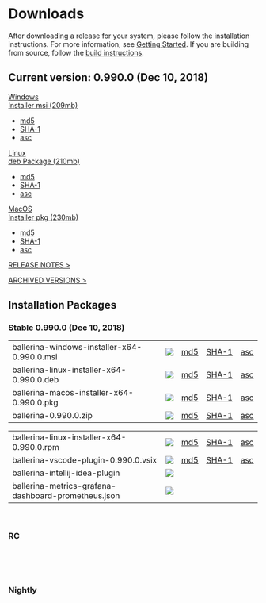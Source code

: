 <link rel="stylesheet" href="/css/download-page.css"></link>
<script src="/js/download-page.js"></script>
<div class="row cBallerina-io-Gray-row">
    <div class="container">
        <div class="row">
            <div class="col-xs-12 col-sm-12 col-md-6 col-lg-6 cDownloadsHeader">
                <h1>Downloads</h1>
                <p>
                    After downloading a release for your system, please follow the installation instructions. For more information, see <a href="https://ballerina.io/learn/getting-started/#installing-ballerina">Getting Started</a>. If you are building from source, follow the <a href="https://github.com/ballerina-platform/ballerina-lang/blob/master/README.md#install-from-source">build instructions</a>.
                </p>
            </div>
        </div>
        <div class="row">
            <div class="col-xs-12 col-sm-12 col-md-12 col-lg-12 cDownloadsHeader">       
                <div class="cFeaturedVersion">
                    <h2>Current version: <span id="versionInfo">0.990.0 (Dec 10, 2018)</span></h2>
                </div>
            </div>
        </div>
        <div class="clearfix"></div>
        <div class="row cDownloads">
            <div class="col-xs-12 col-sm-12 col-md-4 col-lg-4 cDownloadLeft">
                <a id="packWindows" href="https://product-dist.ballerina.io/downloads/0.990.0/ballerina-windows-installer-x64-0.990.0.msi" class="cDownload" data-download="downloads" data-pack="ballerina-windows-installer-x64-0.990.0.msi">
                    <div>Windows</div>
                    <div class="cSize">Installer msi <span id="packWindowsName">(209mb)</span></div>
                </a>
                <ul class="cDiwnloadSubLinks">
                    <li><a id="packWindowsMd5" href="https://product-dist.ballerina.io/downloads/0.990.0/ballerina-windows-installer-x64-0.990.0.msi.md5">md5</a></li>
                    <li><a id="packWindowsSha1" href="https://product-dist.ballerina.io/downloads/0.990.0/ballerina-windows-installer-x64-0.990.0.msi.sha1">SHA-1</a></li>
                    <li><a id="packWindowsAsc" href="https://product-dist.ballerina.io/downloads/0.990.0/ballerina-windows-installer-x64-0.990.0.msi.asc">asc</a></li>
                </ul>
            </div>
            <div class="col-xs-12 col-sm-12 col-md-4 col-lg-4 cDownloadMiddle">
                <a id="packLinux" href="https://product-dist.ballerina.io/downloads/0.990.0/ballerina-linux-installer-x64-0.990.0.deb" class="cDownload" data-download="downloads" data-pack="ballerina-linux-installer-x64-0.990.0.deb">
                    <div>Linux</div>
                    <div class="cSize">deb Package <span id="packLinuxName">(210mb)</span></div>
                </a>
                <ul class="cDiwnloadSubLinks">
                    <li><a id="packLinuxMd5" href="https://product-dist.ballerina.io/downloads/0.990.0/ballerina-linux-installer-x64-0.990.0.deb.md5">md5</a></li>
                    <li><a id="packLinuxSha1" href="https://product-dist.ballerina.io/downloads/0.990.0/ballerina-linux-installer-x64-0.990.0.deb.sha1">SHA-1</a></li>
                    <li><a id="packLinuxAsc" href="https://product-dist.ballerina.io/downloads/0.990.0/ballerina-linux-installer-x64-0.990.0.deb.asc">asc</a></li>
                </ul>
            </div>
            <div class="col-xs-12 col-sm-12 col-md-4 col-lg-4 cDownloadMiddle">
                <a id="packMac" href="https://product-dist.ballerina.io/downloads/0.990.0/ballerina-macos-installer-x64-0.990.0.pkg" class="cDownload" data-download="downloads" data-pack="ballerina-macos-installer-x64-0.990.0.pkg">
                    <div>MacOS</div>
                    <div class="cSize">Installer pkg <span id="packMacName">(230mb)</span></div>
                </a>
                <ul class="cDiwnloadSubLinks">
                    <li><a id="packMacMd5" href="https://product-dist.ballerina.io/downloads/0.990.0/ballerina-macos-installer-x64-0.990.0.pkg.md5">md5</a></li>
                    <li><a id="packMacSha1" href="https://product-dist.ballerina.io/downloads/0.990.0/ballerina-macos-installer-x64-0.990.0.pkg.sha1">SHA-1</a></li>
                    <li><a id="packMacAsc" href="https://product-dist.ballerina.io/downloads/0.990.0/ballerina-macos-installer-x64-0.990.0.pkg.asc">asc</a></li>
                </ul>
            </div>
        </div>
        <div class="col-xs-12 col-sm-16 col-md-12 col-lg-12">
            <div class="cReleaseNotes">
                <p><a href="/downloads/release-notes">RELEASE NOTES ></a></p>
            </div>
            <div class="cReleaseNotes">
                <p><a href="/downloads/archived">ARCHIVED VERSIONS ></a></p>
            </div>
        </div>
        <div class="col-xs-12 col-sm-16 col-md-12 col-lg-12">
            <div class="cStandaloneInstallers">
                <h2>Installation Packages</h2>
                <div class="cInstallers">
                    <h3 class="release-version">Stable <span id="stableInfo">0.990.0 (Dec 10, 2018)</span></h3>
                    <div class="col-xs-12 col-sm-16 col-md-6 col-lg-6 cLeftTable">
                        <div class="insPackages0container">
                            <table id="insPackages0"><tr><td style="width: 96%">ballerina-windows-installer-x64-0.990.0.msi</td><td style="width: 1%; white-space: nowrap;"><a href="https://product-dist.ballerina.io/downloads/0.990.0/ballerina-windows-installer-x64-0.990.0.msi" class="cDownloadLinkIcon" data-download="downloads" data-pack="ballerina-windows-installer-x64-0.990.0.msi"><img src="../img/download-bg-green-fill.svg"></a></td><td style="width: 1%; white-space: nowrap;"><a href="https://product-dist.ballerina.io/downloads/0.990.0/ballerina-windows-installer-x64-0.990.0.msi.md5">md5</a></td><td style="width: 1%; white-space: nowrap;"><a href="https://product-dist.ballerina.io/downloads/0.990.0/ballerina-windows-installer-x64-0.990.0.msi.sha1">SHA-1</a></td><td style="width: 1%; white-space: nowrap;"><a href="https://product-dist.ballerina.io/downloads/0.990.0/ballerina-windows-installer-x64-0.990.0.msi.asc">asc</a></td></tr><tr><td style="width: 96%">ballerina-linux-installer-x64-0.990.0.deb</td><td style="width: 1%; white-space: nowrap;"><a href="https://product-dist.ballerina.io/downloads/0.990.0/ballerina-linux-installer-x64-0.990.0.deb" class="cDownloadLinkIcon" data-download="downloads" data-pack="ballerina-linux-installer-x64-0.990.0.deb"><img src="../img/download-bg-green-fill.svg"></a></td><td style="width: 1%; white-space: nowrap;"><a href="https://product-dist.ballerina.io/downloads/0.990.0/ballerina-linux-installer-x64-0.990.0.deb.md5">md5</a></td><td style="width: 1%; white-space: nowrap;"><a href="https://product-dist.ballerina.io/downloads/0.990.0/ballerina-linux-installer-x64-0.990.0.deb.sha1">SHA-1</a></td><td style="width: 1%; white-space: nowrap;"><a href="https://product-dist.ballerina.io/downloads/0.990.0/ballerina-linux-installer-x64-0.990.0.deb.asc">asc</a></td></tr><tr><td style="width: 96%">ballerina-macos-installer-x64-0.990.0.pkg</td><td style="width: 1%; white-space: nowrap;"><a href="https://product-dist.ballerina.io/downloads/0.990.0/ballerina-macos-installer-x64-0.990.0.pkg" class="cDownloadLinkIcon" data-download="downloads" data-pack="ballerina-macos-installer-x64-0.990.0.pkg"><img src="../img/download-bg-green-fill.svg"></a></td><td style="width: 1%; white-space: nowrap;"><a href="https://product-dist.ballerina.io/downloads/0.990.0/ballerina-macos-installer-x64-0.990.0.pkg.md5">md5</a></td><td style="width: 1%; white-space: nowrap;"><a href="https://product-dist.ballerina.io/downloads/0.990.0/ballerina-macos-installer-x64-0.990.0.pkg.sha1">SHA-1</a></td><td style="width: 1%; white-space: nowrap;"><a href="https://product-dist.ballerina.io/downloads/0.990.0/ballerina-macos-installer-x64-0.990.0.pkg.asc">asc</a></td></tr><tr><td style="width: 96%">ballerina-0.990.0.zip</td><td style="width: 1%; white-space: nowrap;"><a href="https://product-dist.ballerina.io/downloads/0.990.0/ballerina-0.990.0.zip" class="cDownloadLinkIcon" data-download="downloads" data-pack="ballerina-0.990.0.zip"><img src="../img/download-bg-green-fill.svg"></a></td><td style="width: 1%; white-space: nowrap;"><a href="https://product-dist.ballerina.io/downloads/0.990.0/ballerina-0.990.0.zip.md5">md5</a></td><td style="width: 1%; white-space: nowrap;"><a href="https://product-dist.ballerina.io/downloads/0.990.0/ballerina-0.990.0.zip.sha1">SHA-1</a></td><td style="width: 1%; white-space: nowrap;"><a href="https://product-dist.ballerina.io/downloads/0.990.0/ballerina-0.990.0.zip.asc">asc</a></td></tr></table>
                        </div>
                    </div>
                    <div class="col-xs-12 col-sm-16 col-md-6 col-lg-6 cRightTable">
                        <div class="insPackages1container">
                            <table id="insPackages1"><tr><td style="width: 96%">ballerina-linux-installer-x64-0.990.0.rpm</td><td style="width: 1%; white-space: nowrap;"><a href="https://product-dist.ballerina.io/downloads/0.990.0/ballerina-linux-installer-x64-0.990.0.rpm" class="cDownloadLinkIcon" data-download="downloads" data-pack="ballerina-linux-installer-x64-0.990.0.rpm"><img src="../img/download-bg-green-fill.svg"></a></td><td style="width: 1%; white-space: nowrap;"><a href="https://product-dist.ballerina.io/downloads/0.990.0/ballerina-linux-installer-x64-0.990.0.rpm.md5">md5</a></td><td style="width: 1%; white-space: nowrap;"><a href="https://product-dist.ballerina.io/downloads/0.990.0/ballerina-linux-installer-x64-0.990.0.rpm.sha1">SHA-1</a></td><td style="width: 1%; white-space: nowrap;"><a href="https://product-dist.ballerina.io/downloads/0.990.0/ballerina-linux-installer-x64-0.990.0.rpm.asc">asc</a></td></tr><tr><td style="width: 96%">ballerina-vscode-plugin-0.990.0.vsix</td><td style="width: 1%; white-space: nowrap;"><a href="https://product-dist.ballerina.io/downloads/0.990.0/ballerina-vscode-plugin-0.990.0.vsix" class="cDownloadLinkIcon" data-download="downloads" data-pack="ballerina-vscode-plugin-0.990.0.vsix"><img src="../img/download-bg-green-fill.svg"></a></td><td style="width: 1%; white-space: nowrap;"><a href="https://product-dist.ballerina.io/downloads/0.990.0/ballerina-vscode-plugin-0.990.0.vsix.md5">md5</a></td><td style="width: 1%; white-space: nowrap;"><a href="https://product-dist.ballerina.io/downloads/0.990.0/ballerina-vscode-plugin-0.990.0.vsix.sha1">SHA-1</a></td><td style="width: 1%; white-space: nowrap;"><a href="https://product-dist.ballerina.io/downloads/0.990.0/ballerina-vscode-plugin-0.990.0.vsix.asc">asc</a></td></tr><tr><td style="width: 96%">ballerina-intellij-idea-plugin</td><td style="width: 1%; white-space: nowrap;"><a href="https://plugins.jetbrains.com/plugin/9520-ballerina" target="_blank" class="cDownloadLinkIcon" data-download="downloads" data-pack="ballerina-intellij-idea-plugin-0.990.0"><img src="../img/right-bg-green-fill.svg"></a></td><td style="width: 1%; white-space: nowrap;"></td><td style="width: 1%; white-space: nowrap;"></td><td style="width: 1%; white-space: nowrap;"></td></tr><tr><td style="width: 96%">ballerina-metrics-grafana-dashboard-prometheus.json</td><td style="width: 1%; white-space: nowrap;"><a href="https://product-dist.ballerina.io/downloads/0.990.0/ballerina-metrics-grafana-dashboard-prometheus.json" class="cDownloadLinkIcon" data-download="downloads" data-pack="ballerina-metrics-grafana-dashboard-prometheus.json-0.990.0"><img src="../img/download-bg-green-fill.svg"></a></td><td style="width: 1%; white-space: nowrap;"></td><td style="width: 1%; white-space: nowrap;"></td><td style="width: 1%; white-space: nowrap;"></td></tr></table>
                        </div>
                    </div>
                    <div class="clearfix"></div>
                    <br>
                    <div id="devPackContainer">
                    <h3 class="release-version">RC <span id="devInfo"></span></h3>
                    <div class="col-xs-12 col-sm-16 col-md-6 col-lg-6 cLeftTable">
                        <div class="devPackages0container">
                            <table id="devPackages0"></table>
                        </div>
                    </div>
                    <div class="col-xs-12 col-sm-16 col-md-6 col-lg-6 cRightTable">
                        <div class="devPackages0container">
                            <table id="devPackages1"></table>
                        </div>
                    </div></div>
                    <div class="clearfix"></div>
                    <br>
                    <div id="nightlyPackContainer">
                    <h3 class="release-version">Nightly <span id="nightlyInfo"></span></h3>
                    <div class="col-xs-12 col-sm-16 col-md-6 col-lg-6 cLeftTable">
                        <div class="nightlyPackages0container">
                            <table id="nightlyPackages0"></table>
                        </div>
                    </div>
                    <div class="col-xs-12 col-sm-16 col-md-6 col-lg-6 cRightTable">
                        <div class="nightlyPackages0container">
                            <table id="nightlyPackages1"></table>
                        </div>
                    </div></div>
                    <div class="clearfix"></div>
                </div>
            </div>            
        </div>
    </div>
</div>
